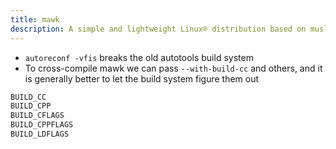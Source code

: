 ```yaml
---
title: mawk
description: A simple and lightweight Linux® distribution based on musl libc and toybox
---
```


- `autoreconf -vfis` breaks the old autotools build system
- To cross-compile mawk we can pass `--with-build-cc` and others, and it is generally better to let the build system figure them out

```c
BUILD_CC
BUILD_CPP
BUILD_CFLAGS
BUILD_CPPFLAGS
BUILD_LDFLAGS
```
